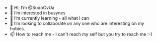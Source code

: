 - 👋 Hi, I’m @SudoCvUa
- 👀 I’m interested in busynes
- 🌱 I’m currently learning - all what I can
- 💞️ I’m looking to collaborate on any one who are interesting on my hobies.
- 📫 How to reach me - I can't reach my self but you try to reach me :-)

<!---
sudocvua/sudocvua is a ✨ special ✨ repository because its `README.md` (this file) appears on your GitHub profile.
You can click the Preview link to take a look at your changes.
--->

